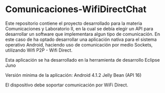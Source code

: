 Comunicaciones-WifiDirectChat
=============================

Este repositorio contiene el proyecto desarrollado para la materia Comunicaciones y Laboratorio II, 
en la cual se debía elegir un API para desarrollar un software que implementara algun tipo de 
comunicación.
En este caso de ha optado desarrollar una aplicación nativa para el sistema operativo Android, haciendo
uso de comunicación por medio Sockets, utilizando Wifi P2P - Wifi Direct.

Esta aplicación se ha desarrollado en la herramienta de desarrollo Eclipse Juno

Versión minima de la aplicación: Android 4.1.2 Jelly Bean (API 16)

El dispositivo debe soportar comunicación por WiFi Direct.
